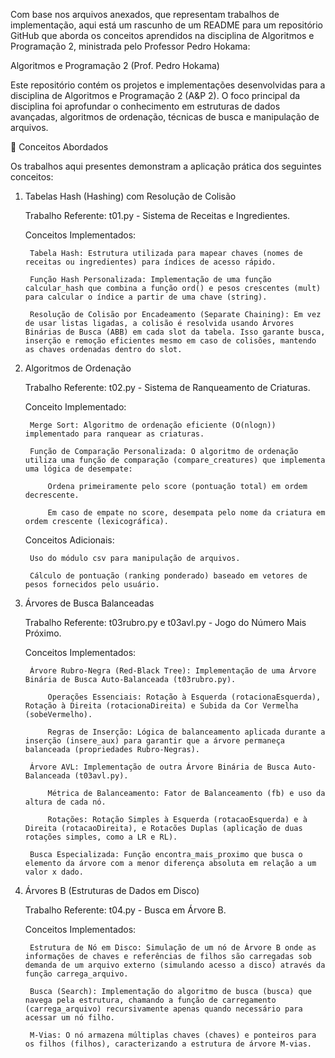 Com base nos arquivos anexados, que representam trabalhos de implementação, aqui está um rascunho de um README para um repositório GitHub que aborda os conceitos aprendidos na disciplina de Algoritmos e Programação 2, ministrada pelo Professor Pedro Hokama:

Algoritmos e Programação 2 (Prof. Pedro Hokama)

Este repositório contém os projetos e implementações desenvolvidas para a disciplina de Algoritmos e Programação 2 (A&P 2). O foco principal da disciplina foi aprofundar o conhecimento em estruturas de dados avançadas, algoritmos de ordenação, técnicas de busca e manipulação de arquivos.

🚀 Conceitos Abordados

Os trabalhos aqui presentes demonstram a aplicação prática dos seguintes conceitos:

1. Tabelas Hash (Hashing) com Resolução de Colisão

    Trabalho Referente: t01.py - Sistema de Receitas e Ingredientes.

    Conceitos Implementados:

        Tabela Hash: Estrutura utilizada para mapear chaves (nomes de receitas ou ingredientes) para índices de acesso rápido.

        Função Hash Personalizada: Implementação de uma função calcular_hash que combina a função ord() e pesos crescentes (mult) para calcular o índice a partir de uma chave (string).

        Resolução de Colisão por Encadeamento (Separate Chaining): Em vez de usar listas ligadas, a colisão é resolvida usando Árvores Binárias de Busca (ABB) em cada slot da tabela. Isso garante busca, inserção e remoção eficientes mesmo em caso de colisões, mantendo as chaves ordenadas dentro do slot.

2. Algoritmos de Ordenação

    Trabalho Referente: t02.py - Sistema de Ranqueamento de Criaturas.

    Conceito Implementado:

        Merge Sort: Algoritmo de ordenação eficiente (O(nlogn)) implementado para ranquear as criaturas.

        Função de Comparação Personalizada: O algoritmo de ordenação utiliza uma função de comparação (compare_creatures) que implementa uma lógica de desempate:

            Ordena primeiramente pelo score (pontuação total) em ordem decrescente.

            Em caso de empate no score, desempata pelo nome da criatura em ordem crescente (lexicográfica).

    Conceitos Adicionais:

        Uso do módulo csv para manipulação de arquivos.

        Cálculo de pontuação (ranking ponderado) baseado em vetores de pesos fornecidos pelo usuário.

3. Árvores de Busca Balanceadas

    Trabalho Referente: t03rubro.py e t03avl.py - Jogo do Número Mais Próximo.

    Conceitos Implementados:

        Árvore Rubro-Negra (Red-Black Tree): Implementação de uma Árvore Binária de Busca Auto-Balanceada (t03rubro.py).

            Operações Essenciais: Rotação à Esquerda (rotacionaEsquerda), Rotação à Direita (rotacionaDireita) e Subida da Cor Vermelha (sobeVermelho).

            Regras de Inserção: Lógica de balanceamento aplicada durante a inserção (insere_aux) para garantir que a árvore permaneça balanceada (propriedades Rubro-Negras).

        Árvore AVL: Implementação de outra Árvore Binária de Busca Auto-Balanceada (t03avl.py).

            Métrica de Balanceamento: Fator de Balanceamento (fb) e uso da altura de cada nó.

            Rotações: Rotação Simples à Esquerda (rotacaoEsquerda) e à Direita (rotacaoDireita), e Rotacões Duplas (aplicação de duas rotações simples, como a LR e RL).

        Busca Especializada: Função encontra_mais_proximo que busca o elemento da árvore com a menor diferença absoluta em relação a um valor x dado.

4. Árvores B (Estruturas de Dados em Disco)

    Trabalho Referente: t04.py - Busca em Árvore B.

    Conceitos Implementados:

        Estrutura de Nó em Disco: Simulação de um nó de Árvore B onde as informações de chaves e referências de filhos são carregadas sob demanda de um arquivo externo (simulando acesso a disco) através da função carrega_arquivo.

        Busca (Search): Implementação do algoritmo de busca (busca) que navega pela estrutura, chamando a função de carregamento (carrega_arquivo) recursivamente apenas quando necessário para acessar um nó filho.

        M-Vias: O nó armazena múltiplas chaves (chaves) e ponteiros para os filhos (filhos), caracterizando a estrutura de árvore M-vias.
